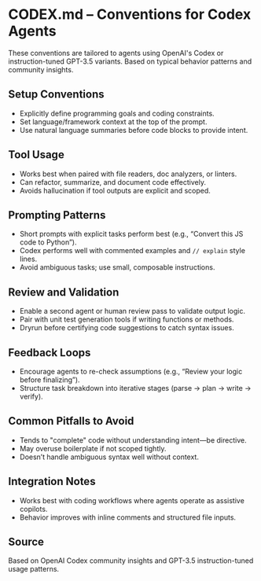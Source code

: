 # CODEX.md – Conventions for Codex Agents

These conventions are tailored to agents using OpenAI's Codex or instruction-tuned GPT-3.5 variants. Based on typical behavior patterns and community insights.

## Setup Conventions

- Explicitly define programming goals and coding constraints.
- Set language/framework context at the top of the prompt.
- Use natural language summaries before code blocks to provide intent.

## Tool Usage

- Works best when paired with file readers, doc analyzers, or linters.
- Can refactor, summarize, and document code effectively.
- Avoids hallucination if tool outputs are explicit and scoped.

## Prompting Patterns

- Short prompts with explicit tasks perform best (e.g., “Convert this JS code to Python”).
- Codex performs well with commented examples and `// explain` style lines.
- Avoid ambiguous tasks; use small, composable instructions.

## Review and Validation

- Enable a second agent or human review pass to validate output logic.
- Pair with unit test generation tools if writing functions or methods.
- Dryrun before certifying code suggestions to catch syntax issues.

## Feedback Loops

- Encourage agents to re-check assumptions (e.g., “Review your logic before finalizing”).
- Structure task breakdown into iterative stages (parse → plan → write → verify).

## Common Pitfalls to Avoid

- Tends to "complete" code without understanding intent—be directive.
- May overuse boilerplate if not scoped tightly.
- Doesn’t handle ambiguous syntax well without context.

## Integration Notes

- Works best with coding workflows where agents operate as assistive copilots.
- Behavior improves with inline comments and structured file inputs.

## Source

Based on OpenAI Codex community insights and GPT-3.5 instruction-tuned usage patterns.
